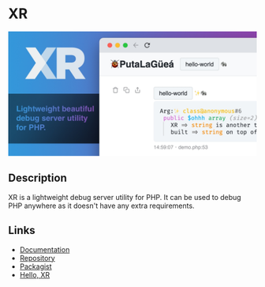 # XR

[![XR](../src/packages/xr/social/github.jpg)](https://xr-docs.chevere.org/)

## Description

XR is a lightweight debug server utility for PHP. It can be used to debug PHP anywhere as it doesn't have any extra requirements.

## Links

* [Documentation](https://xr-docs.chevere.org/)
* [Repository](https://github.com/chevere/xr)
* [Packagist](https://packagist.org/packages/chevere/xr)
* [Hello, XR](https://rodolfo.is/2022/01/06/hello-xr/)
